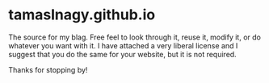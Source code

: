 tamaslnagy.github.io
====================

The source for my blag. Free feel to look through it, reuse it, modify it,
or do whatever you want with it. I have attached a very liberal license
and I suggest that you do the same for your website, but it is not
required. 

Thanks for stopping by!
